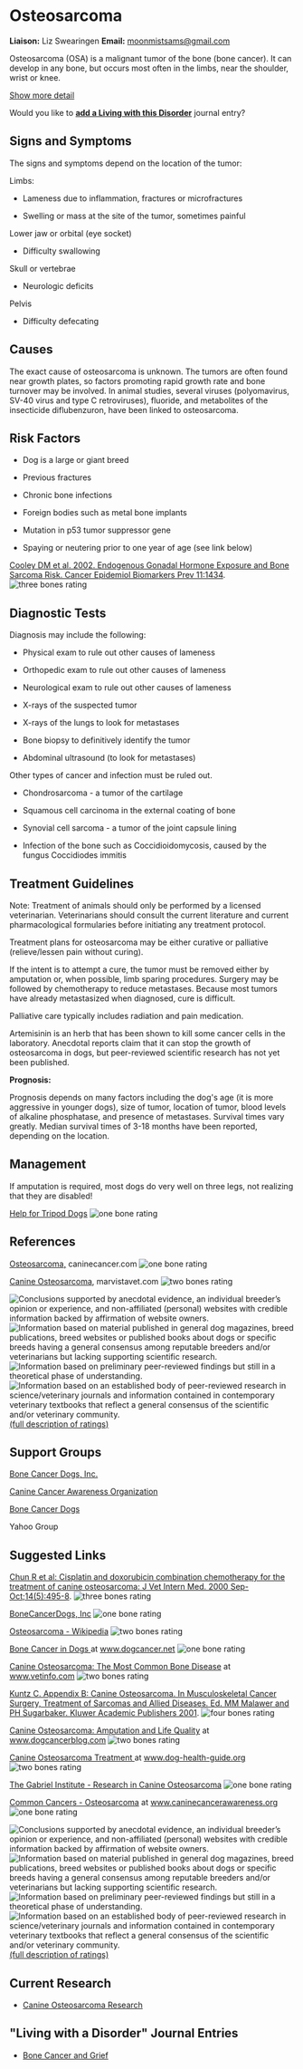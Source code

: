 Osteosarcoma
============

**Liaison:** Liz Swearingen **Email:** <moonmistsams@gmail.com>



Osteosarcoma (OSA) is a malignant tumor of the bone (bone cancer).  It
can develop in any bone, but occurs most often in the limbs, near the
shoulder, wrist or knee.





[Show more detail](osteosarcoma5a76.html?showlong=1)



Would you like to **[add a Living with this
Disorder](osteosarcoma/addliving_form.html)** journal entry?

Signs and Symptoms
------------------

The signs and symptoms depend on the location of the tumor:

Limbs:

-   Lameness due to inflammation, fractures or microfractures

-   Swelling or mass at the site of the tumor, sometimes painful

Lower jaw or orbital (eye socket)

-   Difficulty swallowing

Skull or vertebrae

-   Neurologic deficits

Pelvis

-   Difficulty defecating

Causes
------

The exact cause of osteosarcoma is unknown.  The tumors are often found
near growth plates, so factors promoting rapid growth rate and bone
turnover may be involved.   In animal studies, several viruses
(polyomavirus, SV-40 virus and type C retroviruses), fluoride, and
metabolites of the insecticide diflubenzuron, have been linked to
osteosarcoma.

Risk Factors
------------

-   Dog is a large or giant breed

-   Previous fractures

-   Chronic bone infections

-   Foreign bodies such as metal bone implants

-   Mutation in p53 tumor suppressor gene

-   Spaying or neutering prior to one year of age (see link below)



[Cooley DM et al.  2002.  Endogenous Gonadal Hormone Exposure and Bone
Sarcoma Risk. Cancer Epidemiol Biomarkers Prev
11:1434](http://cebp.aacrjournals.org/cgi/content/full/11/11/1434).
![three bones
rating](/img/3-bones.gif/image_preview.png)

Diagnostic Tests
----------------

Diagnosis may include the following:

-   Physical exam to rule out other causes of lameness

-   Orthopedic exam to rule out other causes of lameness

-   Neurological exam to rule out other causes of lameness

-   X-rays of the suspected tumor

-   X-rays of the lungs to look for metastases

-   Bone biopsy to definitively identify the tumor

-   Abdominal ultrasound (to look for metastases)

Other types of cancer and infection must be ruled out.

-   Chondrosarcoma - a tumor of the cartilage

-   Squamous cell carcinoma in the external coating of bone

-   Synovial cell sarcoma - a tumor of the joint capsule lining

-   Infection of the bone such as Coccidioidomycosis, caused by the
    fungus Coccidiodes immitis



Treatment Guidelines
--------------------

Note: Treatment of animals should only be performed by a licensed
veterinarian. Veterinarians should consult the current literature and
current pharmacological formularies before initiating any treatment
protocol.

Treatment plans for osteosarcoma may be either curative or palliative
(relieve/lessen pain without curing).

If the intent is to attempt a cure, the tumor must be removed either by
amputation or, when possible, limb sparing procedures.  Surgery may be
followed by chemotherapy to reduce metastases.  Because most tumors have
already metastasized when diagnosed, cure is difficult.

Palliative care typically includes radiation and pain medication.

Artemisinin is an herb that has been shown to kill some cancer cells in
the laboratory.  Anecdotal reports claim that it can stop the growth of
osteosarcoma in dogs, but peer-reviewed scientific research has not yet
been published.



**Prognosis:**

Prognosis depends on many factors including the dog\'s age (it is more
aggressive in younger dogs), size of tumor, location of tumor, blood
levels of alkaline phosphatase, and presence of metastases.  Survival
times vary greatly.  Median survival times of 3-18 months have been
reported, depending on the location.

Management
----------

If amputation is required, most dogs do very well on three legs, not
realizing that they are disabled!



[Help for Tripod Dogs](http://tripawds.com/)     ![one
bone
rating](/img/bone.gif/image_preview.png)

References
----------

[Osteosarcoma,](http://www.caninecancer.com/Osteosarcoma.html)
caninecancer.com     ![one bone
rating](/img/bone.gif/image_preview.png)



 [Canine
Osteosarcoma](http://www.marvistavet.com/osteosarcoma.pml),
marvistavet.com     ![two bones
rating](/img/2-bones.gif/image_preview.png)









![](osteosarcoma/bone.gif "Conclusions supported by anecdotal evidence, an individual breeder’s opinion or experience, and non-affiliated (personal) websites with credible information backed by affirmation of website owners.")
![](osteosarcoma/2-bones.gif "Information based on material published in general dog magazines, breed publications, breed websites or published books about dogs or specific breeds  having a general consensus among reputable breeders and/or veterinarians but lacking supporting scientific research.")
![](osteosarcoma/3-bones.gif "Information based on preliminary peer-reviewed findings but still in a theoretical phase of understanding.")
![](osteosarcoma/4-bones.gif "Information based on an established body of peer-reviewed research in science/veterinary journals and information contained in contemporary veterinary textbooks that reflect a general consensus of the scientific and/or veterinary community.")
[(full description of ratings)](ratings-what-do-they-mean.html)



Support Groups
--------------

 [Bone Cancer Dogs,
Inc.](http://www.bonecancerdogs.org/)



[Canine Cancer Awareness
Organization](http://caninecancerawareness.org/therapy-and-support/support-groups-on-the-web)



[Bone Cancer
Dogs ](https://groups.yahoo.com/neo/groups/bonecancerdogs/info)

Yahoo Group



Suggested Links
---------------



[Chun R  et al: Cisplatin and doxorubicin combination chemotherapy for
the treatment of canine osteosarcoma: J Vet Intern Med. 2000
Sep-Oct;14(5):495-8](http://www.ncbi.nlm.nih.gov/pubmed/11012111).
![three bones
rating](/img/3-bones.gif/image_preview.png)

[BoneCancerDogs,
Inc](http://www.bonecancerdogs.org/)       ![one bone
rating](/img/bone.gif/image_preview.png)



[Osteosarcoma -
Wikipedia](http://en.wikipedia.org/wiki/Osteosarcoma)
![two bones
rating](/img/2-bones.gif/image_preview.png)

[Bone Cancer in
Dogs  ](http://www.dogcancer.net/osteo.html)  at
www.dogcancer.net  ![one bone
rating](/img/bone.gif/image_preview.png)

[Canine Osteosarcoma: The Most Common Bone
Disease](http://www.vetinfo.com/canine-osteosarcoma.html)
at www.vetinfo.com    ![two bones
rating](/img/2-bones.gif/image_preview.png)

[Kuntz C.  Appendix B: Canine Osteosarcoma.  In Musculoskeletal Cancer
Surgery, Treatment of Sarcomas and Allied Diseases.  Ed. MM Malawer and
PH Sugarbaker.  Kluwer Academic Publishers
2001](http://www.sarcoma.org/publications/mcs/ch38.pdf).
![four bones
rating](/img/4-bones.gif/image_preview.png)

[Canine Osteosarcoma: Amputation and Life
Quality](http://www.dogcancerblog.com/canine-osteosarcoma-amputation-and-life-quality/)
at www.dogcancerblog.com    ![two bones
rating](/img/2-bones.gif/image_preview.png)

[Canine Osteosarcoma
Treatment ](http://www.dog-health-guide.org/canineosteosarcomatreatment.html)
at www.dog-health-guide.org  ![two bones
rating](/img/2-bones.gif/image_preview.png)

[The Gabriel Institute - Research in Canine
Osteosarcoma](http://www.gabrielinstitute.org/)
![one bone
rating](/img/bone.gif/image_preview.png)

[Common Cancers -
Osteosarcoma](http://caninecancerawareness.org/category/osteosarcoma)
at www.caninecancerawareness.org    ![one bone
rating](/img/bone.gif/image_preview.png)



![](osteosarcoma/bone.gif "Conclusions supported by anecdotal evidence, an individual breeder’s opinion or experience, and non-affiliated (personal) websites with credible information backed by affirmation of website owners.")
![](osteosarcoma/2-bones.gif "Information based on material published in general dog magazines, breed publications, breed websites or published books about dogs or specific breeds  having a general consensus among reputable breeders and/or veterinarians but lacking supporting scientific research.")
![](osteosarcoma/3-bones.gif "Information based on preliminary peer-reviewed findings but still in a theoretical phase of understanding.")
![](osteosarcoma/4-bones.gif "Information based on an established body of peer-reviewed research in science/veterinary journals and information contained in contemporary veterinary textbooks that reflect a general consensus of the scientific and/or veterinary community.")
[(full description of ratings)](ratings-what-do-they-mean.html)



Current Research
----------------

-   [Canine Osteosarcoma
    Research](osteosarcoma/canine-osteosarcoma-research.html)

\"Living with a Disorder\" Journal Entries
------------------------------------------

-   [Bone Cancer and Grief](osteosarcoma/bone-cancer-and-grief.html)
